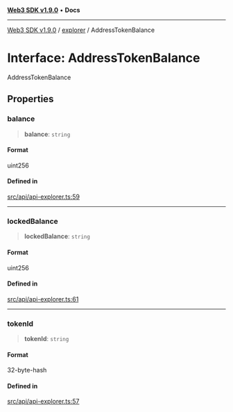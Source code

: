 [**Web3 SDK v1.9.0**](../../../README.md) • **Docs**

***

[Web3 SDK v1.9.0](../../../globals.md) / [explorer](../README.md) / AddressTokenBalance

# Interface: AddressTokenBalance

AddressTokenBalance

## Properties

### balance

> **balance**: `string`

#### Format

uint256

#### Defined in

[src/api/api-explorer.ts:59](https://github.com/Mystic-Nayy/alephium-web3/blob/ee41f5e0e7d7fb0b155fe62f05b2ac03772895ca/packages/web3/src/api/api-explorer.ts#L59)

***

### lockedBalance

> **lockedBalance**: `string`

#### Format

uint256

#### Defined in

[src/api/api-explorer.ts:61](https://github.com/Mystic-Nayy/alephium-web3/blob/ee41f5e0e7d7fb0b155fe62f05b2ac03772895ca/packages/web3/src/api/api-explorer.ts#L61)

***

### tokenId

> **tokenId**: `string`

#### Format

32-byte-hash

#### Defined in

[src/api/api-explorer.ts:57](https://github.com/Mystic-Nayy/alephium-web3/blob/ee41f5e0e7d7fb0b155fe62f05b2ac03772895ca/packages/web3/src/api/api-explorer.ts#L57)

